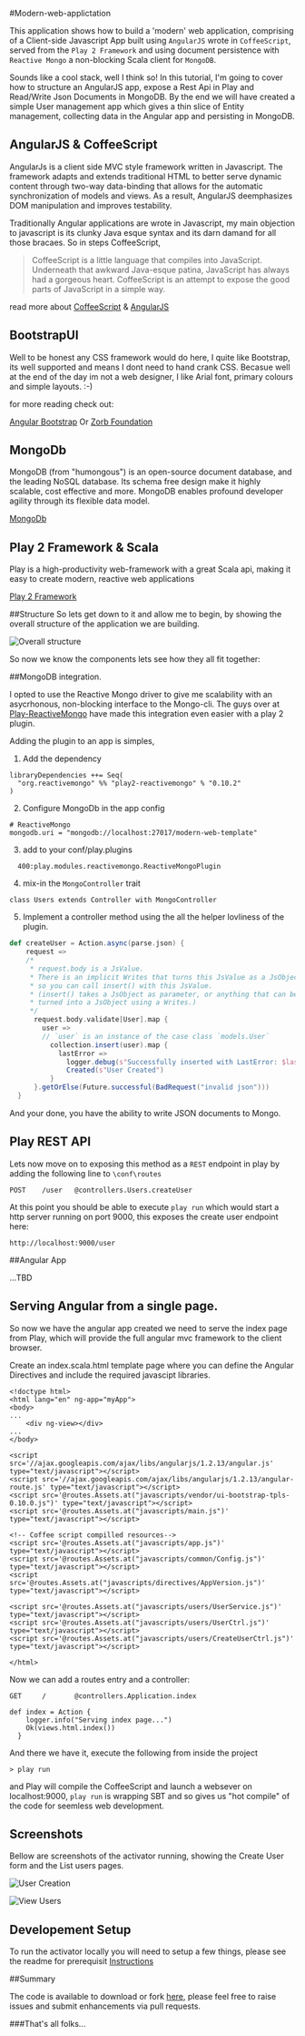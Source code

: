 
#Modern-web-applictation 

This application shows how to build a 'modern' web application, comprising of a Client-side Javascript App built using
``AngularJS`` wrote in ``CoffeeScript``, served from the ``Play 2 Framework`` and using document persistence with
``Reactive Mongo`` a non-blocking Scala client for ``MongoDB``.

Sounds like a cool stack, well I think so!  In this tutorial, I'm going to cover how to structure an AngularJS app,
expose a Rest Api in Play and Read/Write Json Documents in MongoDB.  By the end we will have created a simple User
management app which gives a thin slice of Entity management, collecting data in the Angular app and persisting in MongoDB.

## AngularJS & CoffeeScript

AngularJs is a client side MVC style framework written in Javascript. The framework adapts and extends traditional HTML to better serve dynamic content through two-way data-binding that allows for the automatic synchronization of models and views. As a result, AngularJS deemphasizes DOM manipulation and improves testability.

Traditionally Angular applications are wrote in Javascript, my main objection to javascript is its clunky Java esque syntax and its darn damand for all those bracaes.  So in steps CoffeeScript, 

>CoffeeScript is a little language that compiles into JavaScript. Underneath that awkward Java-esque patina,
>JavaScript has always had a gorgeous heart. CoffeeScript is an attempt to expose the good parts of 
>JavaScript in a simple way.

read more about [CoffeeScript](http://coffeescript.org/) & [AngularJS](http://angularjs.org/)

## BootstrapUI

Well to be honest any CSS framework would do here, I quite like Bootstrap, its well supported and means I dont need to hand crank CSS.  Becasue well at the end of the day im not a web designer, I like Arial font, primary colours and simple layouts. :-) 

for more reading check out:

[Angular Bootstrap](http://angular-ui.github.io/bootstrap/)
Or 
[Zorb Foundation](http://foundation.zurb.com/)

## MongoDb

MongoDB (from "humongous") is an open-source document database, and the leading NoSQL database.  Its schema free design make it highly scalable, cost effective and more.  MongoDB enables profound developer agility through its flexible data model.  

[MongoDb](http://www.mongodb.com)

## Play 2 Framework & Scala

Play is a high-productivity web-framework with a great Scala api, making it easy to create modern, reactive web applications

[Play 2 Framework](http://www.playframework.com/documentation/2.2.x/Home)


##Structure
So lets get down to it and allow me to begin, by showing the overall structure of the application we are building.

![Overall structure](/overview.png)

So now we know the components lets see how they all fit together:

##MongoDB integration.

I opted to use the Reactive Mongo driver to give me scalability with an asycrhonous, non-blocking interface to the Mongo-cli.
The guys over at [Play-ReactiveMongo](https://github.com/ReactiveMongo/Play-ReactiveMongo) have made this integration even easier with a play 2 plugin.

Adding the plugin to an app is simples,

1.  Add the dependency
```
libraryDependencies ++= Seq(
  "org.reactivemongo" %% "play2-reactivemongo" % "0.10.2"
)
```
2. Configure MongoDb in the app config
```
# ReactiveMongo
mongodb.uri = "mongodb://localhost:27017/modern-web-template"
```
3. add to your conf/play.plugins
```
  400:play.modules.reactivemongo.ReactiveMongoPlugin
```
4. mix-in the `MongoController` trait
```
class Users extends Controller with MongoController
```
5. Implement a controller method using the all the helper lovliness of the plugin.
```scala
def createUser = Action.async(parse.json) {
    request =>
    /*
     * request.body is a JsValue.
     * There is an implicit Writes that turns this JsValue as a JsObject,
     * so you can call insert() with this JsValue.
     * (insert() takes a JsObject as parameter, or anything that can be
     * turned into a JsObject using a Writes.)
     */
      request.body.validate[User].map {
        user =>
        // `user` is an instance of the case class `models.User`
          collection.insert(user).map {
            lastError =>
              logger.debug(s"Successfully inserted with LastError: $lastError")
              Created(s"User Created")
          }
      }.getOrElse(Future.successful(BadRequest("invalid json")))
  }
```

And your done, you have the ability to write JSON documents to Mongo.

## Play REST API

Lets now move on to exposing this method as a `REST` endpoint in play by adding the following line to `\conf\routes`

```
POST    /user   @controllers.Users.createUser
```

At this point you should be able to execute `play run` which would start a http server running on port 9000, this exposes the create user endpoint here:

```
http://localhost:9000/user
```

##Angular App

...TBD



## Serving Angular from a single page.

So now we have the angular app created we need to serve the index page from Play, which will provide the full angular mvc framework to the client browser.

Create an index.scala.html template page where you can define the Angular Directives and include the required javascipt libraries.

```
<!doctype html>
<html lang="en" ng-app="myApp">
<body>
...
    <div ng-view></div>
...
</body>

<script src='//ajax.googleapis.com/ajax/libs/angularjs/1.2.13/angular.js' type="text/javascript"></script>
<script src='//ajax.googleapis.com/ajax/libs/angularjs/1.2.13/angular-route.js' type="text/javascript"></script>
<script src='@routes.Assets.at("javascripts/vendor/ui-bootstrap-tpls-0.10.0.js")' type="text/javascript"></script>
<script src='@routes.Assets.at("javascripts/main.js")' type="text/javascript"></script>

<!-- Coffee script compilled resources-->
<script src='@routes.Assets.at("javascripts/app.js")' type="text/javascript"></script>
<script src='@routes.Assets.at("javascripts/common/Config.js")' type="text/javascript"></script>
<script src='@routes.Assets.at("javascripts/directives/AppVersion.js")' type="text/javascript"></script>

<script src='@routes.Assets.at("javascripts/users/UserService.js")' type="text/javascript"></script>
<script src='@routes.Assets.at("javascripts/users/UserCtrl.js")' type="text/javascript"></script>
<script src='@routes.Assets.at("javascripts/users/CreateUserCtrl.js")' type="text/javascript"></script>

</html>
```

Now we can add a routes entry and a controller:
```
GET     /       @controllers.Application.index
```
```
def index = Action {
    logger.info("Serving index page...")
    Ok(views.html.index())
  }
```

And there we have it, execute the following from inside the project  
```
> play run
```
and Play will compile the CoffeeScript and launch a websever on localhost:9000, `play run` is wrapping SBT and so gives us "hot compile" of the code for seemless web development.

## Screenshots
Bellow are screenshots of the activator running, showing the Create User form and the List users pages.  

![User Creation](/create.png)

![View Users](/view.png)

## Developement Setup

To run the activator locally you will need to setup a few things, please see the readme for prerequisit [Instructions](http://github.com/lashford/modern-web-template/blob/master/README.md)

##Summary

The code is available to download or fork [here](http://github.com/lashford/modern-web-template/), please feel free to raise issues and submit enhancements via pull requests.

###That's all folks...